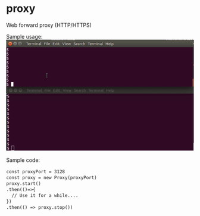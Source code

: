 # proxy
Web forward proxy (HTTP/HTTPS)

Sample usage:
![](peek.gif)

Sample code:
```
const proxyPort = 3128
const proxy = new Proxy(proxyPort)
proxy.start()
.then(()=>{
  // Use it for a while....
})
.then(() => proxy.stop())
```

